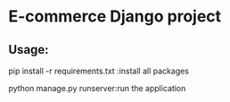 # E-commerce Django project

## Usage:

pip install -r requirements.txt :install all packages

python manage.py runserver:run the application
